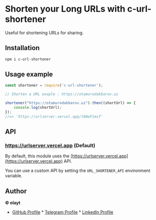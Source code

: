 # Shorten your Long URLs with **c-url-shortener**

Useful for shortening URLs for sharing.
## Installation
```sh
npm i c-url-shortener
```

## Usage example

```js
const shortener = require('c-url-shortener');

// Shorten a URL exaple : https://otamurodakbarov.uz

shortener("https://otamurodakbarov.uz").then((shortUrl) => {
    console.log(shortUrl);
});
//=> 'https://urlserver.vercel.app/lKWoFimsf'
```

## API

### https://urlserver.vercel.app (Default)

By default, this module uses the [https://urlserver.vercel.app](https://urlserver.vercel.app) API.

You can use a custom API by setting the `URL_SHORTENER_API` environment variable.

<!--  contact and author and other links -->
## Author

**© elayt**
* [GitHub Profile](
	https://github.com/bd-ans )  * [Telegram Profile](https://t.me/bd-ans )  * [LinkedIn Profile](https://uz.linkedin.com/in/otamurod-akbarov-930789270 )